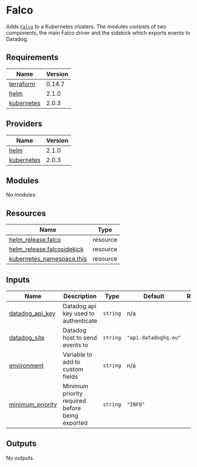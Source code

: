 # Falco

Adds [`Falco`](https://github.com/falcosecurity/falco) to a Kubernetes clusters.
The modules consists of two components, the main Falco driver and the sidekick which
exports events to Datadog.

## Requirements

| Name | Version |
|------|---------|
| <a name="requirement_terraform"></a> [terraform](#requirement\_terraform) | 0.14.7 |
| <a name="requirement_helm"></a> [helm](#requirement\_helm) | 2.1.0 |
| <a name="requirement_kubernetes"></a> [kubernetes](#requirement\_kubernetes) | 2.0.3 |

## Providers

| Name | Version |
|------|---------|
| <a name="provider_helm"></a> [helm](#provider\_helm) | 2.1.0 |
| <a name="provider_kubernetes"></a> [kubernetes](#provider\_kubernetes) | 2.0.3 |

## Modules

No modules.

## Resources

| Name | Type |
|------|------|
| [helm_release.falco](https://registry.terraform.io/providers/hashicorp/helm/2.1.0/docs/resources/release) | resource |
| [helm_release.falcosidekick](https://registry.terraform.io/providers/hashicorp/helm/2.1.0/docs/resources/release) | resource |
| [kubernetes_namespace.this](https://registry.terraform.io/providers/hashicorp/kubernetes/2.0.3/docs/resources/namespace) | resource |

## Inputs

| Name | Description | Type | Default | Required |
|------|-------------|------|---------|:--------:|
| <a name="input_datadog_api_key"></a> [datadog\_api\_key](#input\_datadog\_api\_key) | Datadog api key used to authenticate | `string` | n/a | yes |
| <a name="input_datadog_site"></a> [datadog\_site](#input\_datadog\_site) | Datadog host to send events to | `string` | `"api.datadoghq.eu"` | no |
| <a name="input_environment"></a> [environment](#input\_environment) | Variable to add to custom fields | `string` | n/a | yes |
| <a name="input_minimum_priority"></a> [minimum\_priority](#input\_minimum\_priority) | Minimum priority required before being exported | `string` | `"INFO"` | no |

## Outputs

No outputs.
